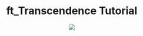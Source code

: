 <h1 align="center">ft_Transcendence Tutorial</h1>
<p align="center"> 
  <img src="https://img.shields.io/badge/status-building...-blue?style=flat-square"/>
</p>

<!--
## 🏴‍☠️ Languages <a id="lang"></a>

This repository contains tutorials for the `PushSwap` project in multiple languages.  
Click below to access the tutorial in your preferred language.  

<p align="center">
  <a href="https://github.com/pin3dev/42_Cursus/tree/main/tutorial/PushSwap/EN">
    <img src="https://img.shields.io/badge/language%3A-EN%2FUSA%F0%9F%87%BA%F0%9F%87%B8-gray?style=for-the-badge"/>
  </a>
  <a href="https://github.com/pin3dev/42_Cursus/tree/main/tutorial/PushSwap/BR">
    <img src="https://img.shields.io/badge/language%3A-PT%2FBR%F0%9F%87%A7%F0%9F%87%B7-gray?style=for-the-badge"/>
  </a>
</p>

## 👥 Contributors <a id="contributors"></a> 


  If you're interested in expanding these tutorials to other languages, feel free to request collaborator access.  
All contributions are welcome to make the project even more comprehensive and accessible!

-->
